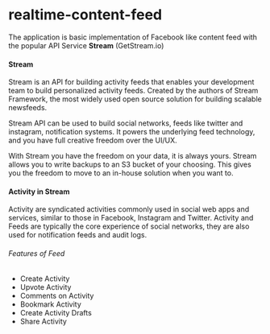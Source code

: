 # realtime-content-feed
The application is basic implementation of Facebook like content feed with the popular API Service **Stream** (GetStream.io)

#### Stream
Stream is an API for building activity feeds that enables your development team to build personalized activity feeds. Created by the authors of Stream Framework, the most widely used open source solution for building scalable newsfeeds.

Stream API can be used to build social networks, feeds like twitter and instagram, notification systems. It powers the underlying feed technology, and you have full creative freedom over the UI/UX.

With Stream you have the freedom on your data, it is always yours. Stream allows you to write backups to an S3 bucket of your choosing. This gives you the freedom to move to an in-house solution when you want to.

#### Activity in Stream
Activity are syndicated activities commonly used in social web apps and services, similar to those in Facebook, Instagram and Twitter. Activity and Feeds are typically the core experience of social networks, they are also used for notification feeds and audit logs.

###### Features of Feed
* Create Activity
* Upvote Activity
* Comments on Activity
* Bookmark Activity
* Create Activity Drafts
* Share Activity

